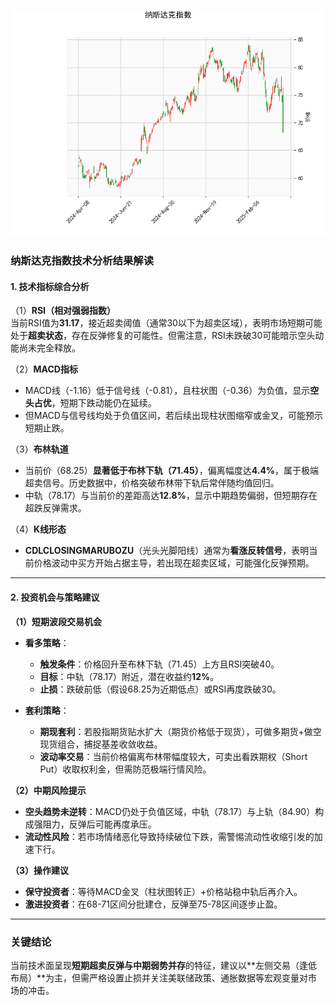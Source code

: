 ![图](2025-04-07_plot.png)



### 纳斯达克指数技术分析结果解读

#### 1. 技术指标综合分析
（1）**RSI（相对强弱指数）**  
当前RSI值为**31.17**，接近超卖阈值（通常30以下为超卖区域），表明市场短期可能处于**超卖状态**，存在反弹修复的可能性。但需注意，RSI未跌破30可能暗示空头动能尚未完全释放。

（2）**MACD指标**  
- MACD线（-1.16）低于信号线（-0.81），且柱状图（-0.36）为负值，显示**空头占优**，短期下跌动能仍在延续。  
- 但MACD与信号线均处于负值区间，若后续出现柱状图缩窄或金叉，可能预示短期止跌。

（3）**布林轨道**  
- 当前价（68.25）**显著低于布林下轨（71.45）**，偏离幅度达**4.4%**，属于极端超卖信号。历史数据中，价格突破布林带下轨后常伴随均值回归。  
- 中轨（78.17）与当前价的差距高达**12.8%**，显示中期趋势偏弱，但短期存在超跌反弹需求。

（4）**K线形态**  
- **CDLCLOSINGMARUBOZU**（光头光脚阳线）通常为**看涨反转信号**，表明当前价格波动中买方开始占据主导，若出现在超卖区域，可能强化反弹预期。

---

#### 2. 投资机会与策略建议

**（1）短期波段交易机会**  
- **看多策略**：  
  - **触发条件**：价格回升至布林下轨（71.45）上方且RSI突破40。  
  - **目标**：中轨（78.17）附近，潜在收益约**12%**。  
  - **止损**：跌破前低（假设68.25为近期低点）或RSI再度跌破30。  

- **套利策略**：  
  - **期现套利**：若股指期货贴水扩大（期货价格低于现货），可做多期货+做空现货组合，捕捉基差收敛收益。  
  - **波动率交易**：当前价格偏离布林带幅度较大，可卖出看跌期权（Short Put）收取权利金，但需防范极端行情风险。

**（2）中期风险提示**  
- **空头趋势未逆转**：MACD仍处于负值区域，中轨（78.17）与上轨（84.90）构成强阻力，反弹后可能再度承压。  
- **流动性风险**：若市场情绪恶化导致持续破位下跌，需警惕流动性收缩引发的加速下行。

**（3）操作建议**  
- **保守投资者**：等待MACD金叉（柱状图转正）+价格站稳中轨后再介入。  
- **激进投资者**：在68-71区间分批建仓，反弹至75-78区间逐步止盈。

---

### 关键结论
当前技术面呈现**短期超卖反弹与中期弱势并存**的特征，建议以**左侧交易（逢低布局）**为主，但需严格设置止损并关注美联储政策、通胀数据等宏观变量对市场的冲击。